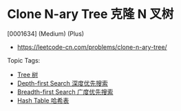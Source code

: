 # Clone N-ary Tree 克隆 N 叉树

[0001634] (Medium) (Plus)

- https://leetcode-cn.com/problems/clone-n-ary-tree/

Topic Tags:

- [Tree 树](https://leetcode-cn.com/tag/tree/)
- [Depth-first Search 深度优先搜索](https://leetcode-cn.com/tag/depth-first-search/)
- [Breadth-first Search 广度优先搜索](https://leetcode-cn.com/tag/breadth-first-search/)
- [Hash Table 哈希表](https://leetcode-cn.com/tag/hash-table/)
